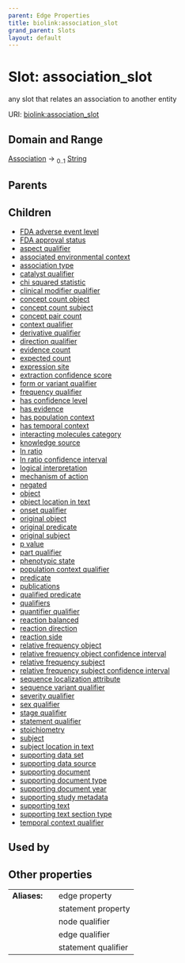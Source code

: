```yaml
---
parent: Edge Properties
title: biolink:association_slot
grand_parent: Slots
layout: default
---
```


# Slot: association_slot


any slot that relates an association to another entity

URI: [biolink:association_slot](https://w3id.org/biolink/vocab/association_slot)

## Domain and Range

[Association](Association.md) ->  <sub>0..1</sub> [String](types/String.md)

## Parents


## Children

 *  [FDA adverse event level](FDA_adverse_event_level.md)
 *  [FDA approval status](FDA_approval_status.md)
 *  [aspect qualifier](aspect_qualifier.md)
 *  [associated environmental context](associated_environmental_context.md)
 *  [association type](association_type.md)
 *  [catalyst qualifier](catalyst_qualifier.md)
 *  [chi squared statistic](chi_squared_statistic.md)
 *  [clinical modifier qualifier](clinical_modifier_qualifier.md)
 *  [concept count object](concept_count_object.md)
 *  [concept count subject](concept_count_subject.md)
 *  [concept pair count](concept_pair_count.md)
 *  [context qualifier](context_qualifier.md)
 *  [derivative qualifier](derivative_qualifier.md)
 *  [direction qualifier](direction_qualifier.md)
 *  [evidence count](evidence_count.md)
 *  [expected count](expected_count.md)
 *  [expression site](expression_site.md)
 *  [extraction confidence score](extraction_confidence_score.md)
 *  [form or variant qualifier](form_or_variant_qualifier.md)
 *  [frequency qualifier](frequency_qualifier.md)
 *  [has confidence level](has_confidence_level.md)
 *  [has evidence](has_evidence.md)
 *  [has population context](has_population_context.md)
 *  [has temporal context](has_temporal_context.md)
 *  [interacting molecules category](interacting_molecules_category.md)
 *  [knowledge source](knowledge_source.md)
 *  [ln ratio](ln_ratio.md)
 *  [ln ratio confidence interval](ln_ratio_confidence_interval.md)
 *  [logical interpretation](logical_interpretation.md)
 *  [mechanism of action](mechanism_of_action.md)
 *  [negated](negated.md)
 *  [object](object.md)
 *  [object location in text](object_location_in_text.md)
 *  [onset qualifier](onset_qualifier.md)
 *  [original object](original_object.md)
 *  [original predicate](original_predicate.md)
 *  [original subject](original_subject.md)
 *  [p value](p_value.md)
 *  [part qualifier](part_qualifier.md)
 *  [phenotypic state](phenotypic_state.md)
 *  [population context qualifier](population_context_qualifier.md)
 *  [predicate](predicate.md)
 *  [publications](publications.md)
 *  [qualified predicate](qualified_predicate.md)
 *  [qualifiers](qualifiers.md)
 *  [quantifier qualifier](quantifier_qualifier.md)
 *  [reaction balanced](reaction_balanced.md)
 *  [reaction direction](reaction_direction.md)
 *  [reaction side](reaction_side.md)
 *  [relative frequency object](relative_frequency_object.md)
 *  [relative frequency object confidence interval](relative_frequency_object_confidence_interval.md)
 *  [relative frequency subject](relative_frequency_subject.md)
 *  [relative frequency subject confidence interval](relative_frequency_subject_confidence_interval.md)
 *  [sequence localization attribute](sequence_localization_attribute.md)
 *  [sequence variant qualifier](sequence_variant_qualifier.md)
 *  [severity qualifier](severity_qualifier.md)
 *  [sex qualifier](sex_qualifier.md)
 *  [stage qualifier](stage_qualifier.md)
 *  [statement qualifier](statement_qualifier.md)
 *  [stoichiometry](stoichiometry.md)
 *  [subject](subject.md)
 *  [subject location in text](subject_location_in_text.md)
 *  [supporting data set](supporting_data_set.md)
 *  [supporting data source](supporting_data_source.md)
 *  [supporting document](supporting_document.md)
 *  [supporting document type](supporting_document_type.md)
 *  [supporting document year](supporting_document_year.md)
 *  [supporting study metadata](supporting_study_metadata.md)
 *  [supporting text](supporting_text.md)
 *  [supporting text section type](supporting_text_section_type.md)
 *  [temporal context qualifier](temporal_context_qualifier.md)

## Used by


## Other properties

|  |  |  |
| --- | --- | --- |
| **Aliases:** | | edge property |
|  | | statement property |
|  | | node qualifier |
|  | | edge qualifier |
|  | | statement qualifier |

